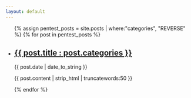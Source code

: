 ```yaml
---
layout: default
---
```


<ul>
    {% assign pentest_posts = site.posts | where:"categories", "REVERSE" %}
    {% for post in pentest_posts %}
      <li>
          <h2><a href="{{ post.url | prepend: site.baseurl | replace: '//', '/' }}">{{ post.title : post.categories }}</a></h2>
          <time datetime="{{ post.date | date_to_xmlschema }}">{{ post.date | date_to_string }}</time>
          <p>{{ post.content | strip_html | truncatewords:50 }}</p>
      </li>
    {% endfor %}
</ul>

